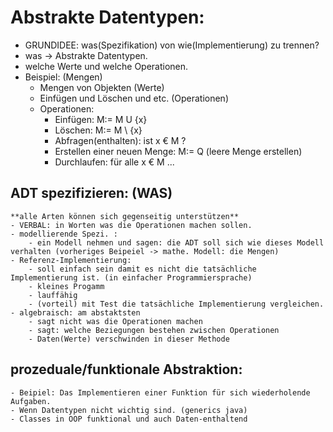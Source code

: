 # Abstrakte Datentypen:
- GRUNDIDEE: was(Spezifikation) von wie(Implementierung) zu trennen?
- was -> Abstrakte Datentypen.
- welche Werte und welche Operationen.
- Beispiel: (Mengen)
	- Mengen von Objekten (Werte)
	- Einfügen und Löschen und etc. (Operationen)
	- Operationen: 
		- Einfügen: M:= M U {x}
		- Löschen: M:= M \ {x}
		- Abfragen(enthalten): ist x € M ?
		- Erstellen einer neuen Menge: M:= Q (leere Menge erstellen)
		- Durchlaufen: für alle x € M ... 
## ADT spezifizieren: (WAS)
	**alle Arten können sich gegenseitig unterstützen**
	- VERBAL: in Worten was die Operationen machen sollen.
	- modellierende Spezi. :
		- ein Modell nehmen und sagen: die ADT soll sich wie dieses Modell verhalten (vorheriges Beipeiel -> mathe. Modell: die Mengen)
	- Referenz-Implementierung:
		- soll einfach sein damit es nicht die tatsächliche Implementierung ist. (in einfacher Programmiersprache) 
		- kleines Progamm
		- lauffähig
		- (vorteil) mit Test die tatsächliche Implementierung vergleichen.
	- algebraisch: am abstaktsten
		- sagt nicht was die Operationen machen
		- sagt: welche Beziegungen bestehen zwischen Operationen
		- Daten(Werte) verschwinden in dieser Methode

## prozeduale/funktionale Abstraktion:
	- Beipiel: Das Implementieren einer Funktion für sich wiederholende Aufgaben.
	- Wenn Datentypen nicht wichtig sind. (generics java)
	- Classes in OOP funktional und auch Daten-enthaltend
	